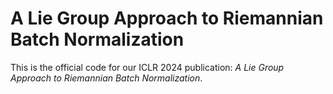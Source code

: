 # A Lie Group Approach to Riemannian Batch Normalization

This is the official code for our ICLR 2024 publication: *A Lie Group Approach to Riemannian Batch Normalization*.
